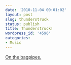 ```yaml
---
date: '2010-11-04 00:01:02'
layout: post
slug: thunderstruck
status: publish
title: Thunderstruck!
wordpress_id: '4596'
categories:
- Music
---
```


[On the bagpipes.](http://www.youtube.com/watch?v=_EwDlUHoDFo)  
